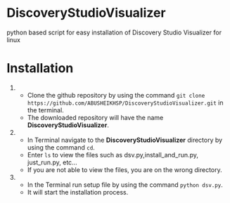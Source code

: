 # **DiscoveryStudioVisualizer**
python based script for easy installation of Discovery Studio Visualizer for linux

# **Installation**

1. - Clone the github repository by using the command  ```git clone https://github.com/ABUSHEIKHSP/DiscoveryStudioVisualizer.git``` in the terminal.
   - The downloaded repository will have the name **DiscoveryStudioVisualizer**.

     
2. - In Terminal navigate to the **DiscoveryStudioVisualizer** directory by using the command ``cd``.
   - Enter ```ls``` to view the files such as dsv.py,install_and_run.py, just_run.py, etc...
   - If you are not able to view the files, you are on the wrong directory.

     
3. - In the Terminal run setup file by using the command ```python dsv.py```.
   - It will start the installation process.
